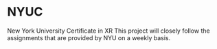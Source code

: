 # NYUC
New York University Certificate in XR
This project will closely follow the assignments that are provided by NYU on a weekly basis.

